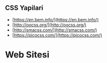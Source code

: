 ## CSS Yapilari
- [https://en.bem.info/](https://en.bem.info/)
- [http://oocss.org/](http://oocss.org/)
- [http://smacss.com/](http://smacss.com/)
- [https://picocss.com/](https://picocss.com/)

# Web Sitesi
